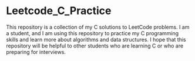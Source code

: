 # Leetcode_C_Practice
This repository is a collection of my C solutions to LeetCode problems. I am a student, and I am using this repository to practice my C programming skills and learn more about algorithms and data structures. I hope that this repository will be helpful to other students who are learning C or who are preparing for interviews.

